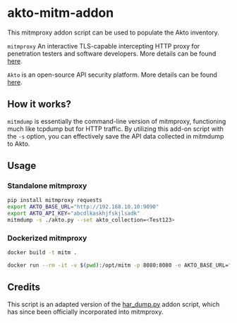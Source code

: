 # akto-mitm-addon
This mitmproxy addon script can be used to populate the Akto inventory. 

`mitmproxy` An interactive TLS-capable intercepting HTTP proxy for penetration testers and software developers. More details can be found [here](https://mitmproxy.org/).

`Akto` is an open-source API security platform. More details can be found [here](https://www.akto.io/).

## How it works?
`mitmdump` is essentially the command-line version of mitmproxy, functioning much like tcpdump but for HTTP traffic. By utilizing this add-on script with the `-s` option, you can effectively save the API data collected in mitmdump to Akto.

## Usage 
### Standalone mitmproxy
```bash
pip install mitmproxy requests
export AKTO_BASE_URL="http://192.168.10.10:9090"
export AKTO_API_KEY="abcdlkaskhjfskjlsadk"
mitmdump -s ./akto.py --set akto_collection=<Test123>

```
### Dockerized mitmproxy
```bash
docker build -t mitm .

docker run --rm -it -v $(pwd):/opt/mitm -p 8080:8080 -e AKTO_BASE_URL="http://192.168.10.10:9090" -e AKTO_API_KEY="abcdlkaskhjfskjlsadk" mitm mitmdump -s /opt/mitm/akto.py --set akto_collection=<Test123>
```
## Credits
This script is an adapted version of the [har_dump.py](https://github.com/mitmproxy/mitmproxy/blob/main/examples/contrib/har_dump.py) addon script, which has since been officially incorporated into mitmproxy.
